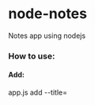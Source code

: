 # node-notes
Notes app using nodejs

### How to use:
#### Add: 
  app.js add --title=<title> --body=<body>
#### Read: 
  node app.js read --title=<title>
#### List: 
  node app.js list
#### Delete: 
  node app.js delete --title=<title>
